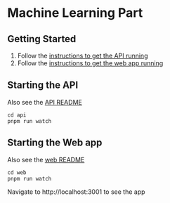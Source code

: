 # Machine Learning Part

## Getting Started

1. Follow the [instructions to get the API running](api)
1. Follow the [instructions to get the web app running](web)

## Starting the API

Also see the [API README](api/README.md)

```Shell
cd api
pnpm run watch
```

## Starting the Web app

Also see the [web README](web/README.md)

```Shell
cd web
pnpm run watch
```

Navigate to http://localhost:3001 to see the app
